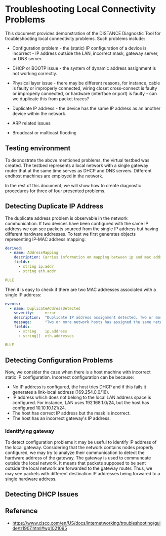 # Troubleshooting Local Connectivity Problems

This document provides demonstration of the DISTANCE Diagnostic Tool for troubleshooting local connectivity problems. 
Such problems include:

* Configuration problem - the (static) IP configuration of a device is incorrect - IP address outside the LAN, incorrect mask, gateway server, or DNS server. 

* DHCP or BOOTP issue - the system of dynamic address assignment is not working correctly.

* Physical layer issue - there may be different reasons, for instance, cable is faulty or improperly connected,
  wiring closet cross-connect is faulty or improperly connected, or hardware (interface or port) is faulty - can we duplicate this from packet traces?

* Duplicate IP address - the device has the same IP address as an another device within the network.

* ARP related issues

* Broadcast or multicast flooding



## Testing environment

To deonostrate the above mentioned problems, the virtual testbed was created. 
The testbed represents a local network with a single gateway router that at the same time serves as DHCP and DNS servers. 
Different endhost machines are employed in the network. 

In the rest of this document, we will show how to create diagnostic procedures for three of four presented problems.

## Detecting Duplicate IP Address
The duplicate address problem is observable in the network communication. If two devices have been configured with the same IP address 
we can see packets sourced from the single IP address but having different hardware addresses. To test we first generates objects 
representing IP-MAC address mapping:

```yaml
derived:
  - name: AddressMapping
    description: Carries information on mapping between ip and mac addresses
    fields:       
      - string ip.addr
      - string eth.addr

RULE
```

Then it is easy to check if there are two MAC addresses associated with a single IP address:

```yaml
events:    
  - name: DuplicateAddressDetected
    severity:     error
    description:  "Duplicate IP address assignment detected. Two or more MAC addresses share the same IP address."
    message:      "Two or more network hosts has assigned the same network address {ip.address}."
    fields:
      - string    ip.address
      - string[]  eth.addresses

RULE
```


## Detecting Configuration Problems
Now, we consider the case when there is a host machine with incorrect static IP configuration.
Incorrect configuration can be because:

* No IP address is configured, the host tries DHCP and if this fails it generates a link-local address (169.254.0.0/16).
* IP address which does not belong to the local LAN address space is configured. For instance, LAN uses 192.168.1.0/24, but the host has configured 10.10.10.121/24.
* The host has correct IP address but the mask is incorrect.
* The host has an incorrect gateway's IP address.  

### Identifying gateway
To detect configuration problems it may be useful to identify IP address of the local gateway. 
Considering that the network contains nodes properly configured, we may try to analyze their communication 
to detect the hardware address of the gateway. The gateway is used to communcate outside the local network. 
It means that packets supposed to be sent outside the local network are forwarded to the gateway router. Thus, 
we may see packets with different destination IP addresses being forwared to a single hardware address. 


## Detecting DHCP Issues


## Reference 
* https://www.cisco.com/en/US/docs/internetworking/troubleshooting/guide/tr1907.html#wp1021095
